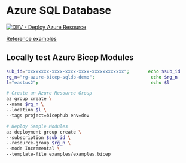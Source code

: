 # Azure SQL Database

[![DEV - Deploy Azure Resource](https://github.com/ArtiomLK/azure-bicep-sqldb/actions/workflows/dev.orchestrator.yml/badge.svg?branch=main&event=push)](https://github.com/ArtiomLK/azure-bicep-sqldb/actions/workflows/dev.orchestrator.yml)

[Reference examples][1]

## Locally test Azure Bicep Modules

```bash
sub_id="xxxxxxxx-xxxx-xxxx-xxxx-xxxxxxxxxxxx";       echo $sub_id
rg_n="rg-azure-bicep-sqldb-demo";                     echo $rg_n
l="eastus2";                                          echo $l

# Create an Azure Resource Group
az group create \
--name $rg_n \
--location $l \
--tags project=bicephub env=dev

# Deploy Sample Modules
az deployment group create \
--subscription $sub_id \
--resource-group $rg_n \
--mode Incremental \
--template-file examples/examples.bicep
```

[1]: ./examples/examples.bicep
